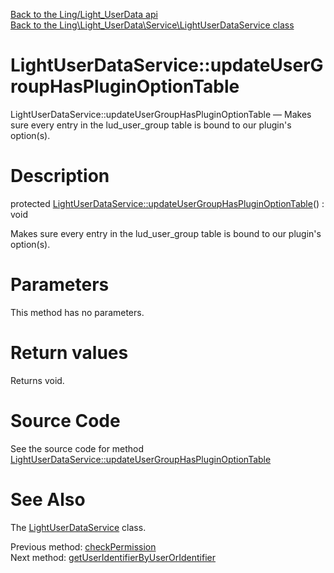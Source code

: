 [Back to the Ling/Light_UserData api](https://github.com/lingtalfi/Light_UserData/blob/master/doc/api/Ling/Light_UserData.md)<br>
[Back to the Ling\Light_UserData\Service\LightUserDataService class](https://github.com/lingtalfi/Light_UserData/blob/master/doc/api/Ling/Light_UserData/Service/LightUserDataService.md)


LightUserDataService::updateUserGroupHasPluginOptionTable
================



LightUserDataService::updateUserGroupHasPluginOptionTable — Makes sure every entry in the lud_user_group table is bound to our plugin's option(s).




Description
================


protected [LightUserDataService::updateUserGroupHasPluginOptionTable](https://github.com/lingtalfi/Light_UserData/blob/master/doc/api/Ling/Light_UserData/Service/LightUserDataService/updateUserGroupHasPluginOptionTable.md)() : void




Makes sure every entry in the lud_user_group table is bound to our plugin's option(s).




Parameters
================

This method has no parameters.


Return values
================

Returns void.








Source Code
===========
See the source code for method [LightUserDataService::updateUserGroupHasPluginOptionTable](https://github.com/lingtalfi/Light_UserData/blob/master/Service/LightUserDataService.php#L1509-L1528)


See Also
================

The [LightUserDataService](https://github.com/lingtalfi/Light_UserData/blob/master/doc/api/Ling/Light_UserData/Service/LightUserDataService.md) class.

Previous method: [checkPermission](https://github.com/lingtalfi/Light_UserData/blob/master/doc/api/Ling/Light_UserData/Service/LightUserDataService/checkPermission.md)<br>Next method: [getUserIdentifierByUserOrIdentifier](https://github.com/lingtalfi/Light_UserData/blob/master/doc/api/Ling/Light_UserData/Service/LightUserDataService/getUserIdentifierByUserOrIdentifier.md)<br>

